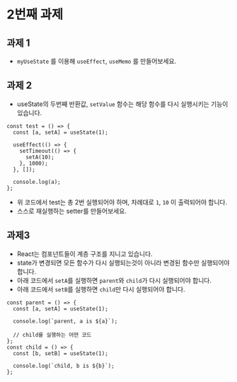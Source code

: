 2번째 과제
====

과제 1
----
* `myUseState` 를 이용해 `useEffect`, `useMemo` 를 만들어보세요.

과제 2
----
* useState의 두번째 반환값, `setValue` 함수는 해당 함수를 다시 실행시키는 기능이 있습니다.

```tsx
const test = () => {
  const [a, setA] = useState(1);
  
  useEffect(() => {
    setTimeout(() => {
      setA(10);
    }, 1000);
  }, []);
  
  console.log(a);
};
```
* 위 코드에서 test는 총 2번 실행되어야 하며, 차례대로 `1`, `10` 이 출력되어야 합니다.
* 스스로 재실행하는 setter를 만들어보세요.

과제3
----
* React는 컴포넌트들이 계층 구조를 지니고 있습니다.
* state가 변경되면 모든 함수가 다시 실행되는것이 아니라 변경된 함수만 실행되어야 합니다.
* 아래 코드에서 `setA`를 실행하면 `parent`와 `child`가 다시 실행되어야 합니다.
* 아래 코드에서 `setB`를 실행하면 `child`만 다시 실행되어야 합니다.

```tsx
const parent = () => {
  const [a, setA] = useState(1);
  
  console.log(`parent, a is ${a}`);
  
  // child를 실행하는 어떤 코드
};
const child = () => {
  const [b, setB] = useState(1);
  
  console.log(`child, b is ${b}`);
};
```
